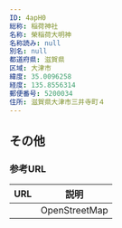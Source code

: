 ```yaml
---
ID: 4apH0
総称: 稲荷神社
名称: 榮稲荷大明神
名称読み: null
別名: null
都道府県: 滋賀県
区域: 大津市
緯度: 35.0096258
経度: 135.8556314
郵便番号: 5200034
住所: 滋賀県大津市三井寺町４
---
```


## その他

### 参考URL

| URL | 説明          |
| --- | ------------- |
|     | OpenStreetMap |
